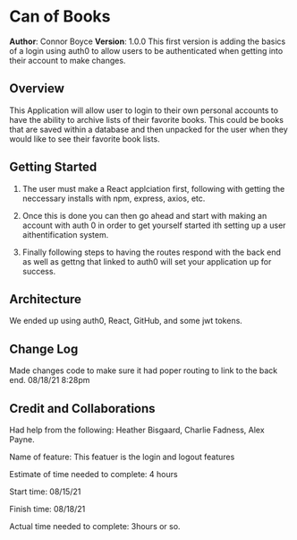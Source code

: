 # Can of Books

**Author**: Connor Boyce
**Version**: 1.0.0 This first version is adding the basics of a login using auth0 to allow users to be authenticated when getting into their account to make changes.

## Overview
This Application will allow user to login to their own personal accounts to have the ability to archive lists of their favorite books. This could be books that are saved within a database and then unpacked for the user when they would like to see their favorite book lists.

## Getting Started
1. The user must make a React applciation first, following with getting the neccessary installs with npm, express, axios, etc.

2. Once this is done you can then go ahead and start with making an account with auth 0 in order to get yourself started ith setting up a user aithentification system.

3. Finally following steps to having the routes respond with the back end as well as gettng that linked to auth0 will set your application up for success.

## Architecture
We ended up using auth0, React, GitHub, and some jwt tokens.

## Change Log
Made changes code to make sure it had poper routing to link to the back end.
08/18/21 8:28pm

## Credit and Collaborations
Had help from the following: Heather Bisgaard, Charlie Fadness, Alex Payne.

Name of feature: This featuer is the login and logout features

Estimate of time needed to complete: 4 hours

Start time: 08/15/21

Finish time: 08/18/21

Actual time needed to complete: 3hours or so.

